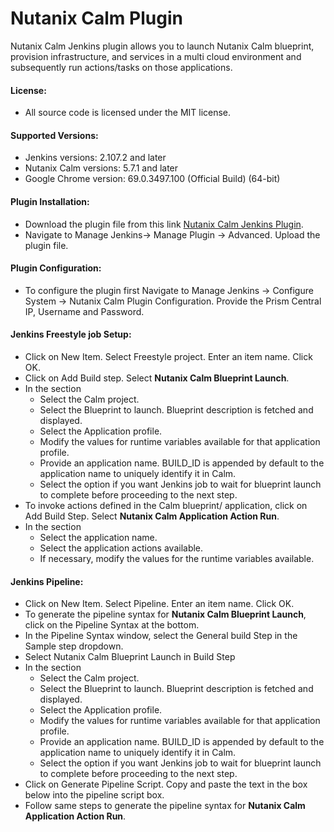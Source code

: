 # Nutanix Calm Plugin
Nutanix Calm Jenkins plugin allows you to launch Nutanix Calm blueprint, provision infrastructure, and services in a multi cloud environment and subsequently run actions/tasks on those applications.

#### License:
* All source code is licensed under the MIT license.

#### Supported Versions:
* Jenkins versions: 2.107.2 and later
* Nutanix Calm versions: 5.7.1 and later
* Google Chrome version:  69.0.3497.100 (Official Build) (64-bit)

#### Plugin Installation:
* Download the plugin file from this link [Nutanix Calm Jenkins Plugin](https://github.com/nutanix/Nutanix-Calm-Jenkins-Plugin/releases/download/v1.0/nutanix-calm.hpi).
* Navigate to Manage Jenkins→ Manage Plugin → Advanced.  Upload the plugin file.

#### Plugin Configuration:
* To configure the plugin first Navigate to Manage Jenkins -> Configure System -> Nutanix Calm Plugin Configuration. Provide the Prism Central IP, Username and Password.

#### Jenkins Freestyle job Setup:
* Click on New Item. Select Freestyle project. Enter an item name. Click OK.
* Click on Add Build step. Select **Nutanix Calm Blueprint Launch**.
* In the section
    * Select the Calm project.
    * Select the Blueprint to launch. Blueprint description is fetched and displayed.
    * Select the Application profile.
    * Modify the values for runtime variables available for that application profile.
    * Provide an application name. BUILD_ID is appended by default to the application name to uniquely identify it in Calm.
    * Select the option if you want Jenkins job to wait for blueprint launch to complete before proceeding to the next step.
* To invoke actions defined in the Calm blueprint/ application, click on Add Build Step. Select **Nutanix Calm Application Action Run**.
* In the section
    * Select the application name.
    * Select the application actions available.
    * If necessary, modify the values for the runtime variables available.

#### Jenkins Pipeline:
* Click on New Item. Select Pipeline. Enter an item name. Click OK.
* To generate the pipeline syntax for **Nutanix Calm Blueprint Launch**, click on the Pipeline Syntax at the bottom.
* In the Pipeline Syntax window, select the General build Step in the Sample step dropdown.
* Select Nutanix Calm Blueprint Launch in Build Step
* In the section
    * Select the Calm project.
    * Select the Blueprint to launch. Blueprint description is fetched and displayed.
    * Select the Application profile.
    * Modify the values for runtime variables available for that application profile.
    * Provide an application name. BUILD_ID is appended by default to the application name to uniquely identify it in Calm.
    * Select the option if you want Jenkins job to wait for blueprint launch to complete before proceeding to the next step.
* Click on Generate Pipeline Script. Copy and paste the text in the box below into the pipeline script box.
* Follow same steps to generate the pipeline syntax for **Nutanix Calm Application Action Run**.
